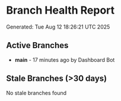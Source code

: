 # Branch Health Report
Generated: Tue Aug 12 18:26:21 UTC 2025

## Active Branches
- **main** - 17 minutes ago by Dashboard Bot

## Stale Branches (>30 days)
No stale branches found
